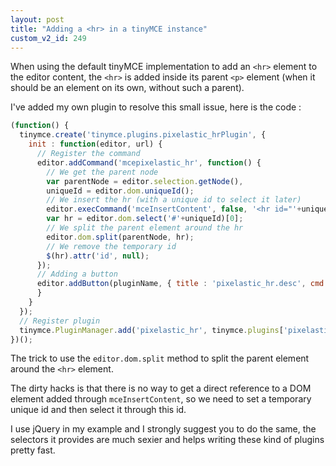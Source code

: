 ```yaml
---
layout: post
title: "Adding a <hr> in a tinyMCE instance"
custom_v2_id: 249
---
```


When using the default tinyMCE implementation to add an `<hr>` element to the
editor content, the `<hr>` is added inside its parent `<p>` element (when it
should be an element on its own, without such a parent).

I've added my own plugin to resolve this small issue, here is the code :


```js
(function() {
  tinymce.create('tinymce.plugins.pixelastic_hrPlugin', {
    init : function(editor, url) {
      // Register the command
      editor.addCommand('mcepixelastic_hr', function() {
        // We get the parent node
        var parentNode = editor.selection.getNode(),
        uniqueId = editor.dom.uniqueId();
        // We insert the hr (with a unique id to select it later)
        editor.execCommand('mceInsertContent', false, '<hr id="'+uniqueId+'" />');
        var hr = editor.dom.select('#'+uniqueId)[0];
        // We split the parent element around the hr
        editor.dom.split(parentNode, hr);
        // We remove the temporary id
        $(hr).attr('id', null);
      });
      // Adding a button
      editor.addButton(pluginName, { title : 'pixelastic_hr.desc', cmd : 'mcepixelastic_hr' });
      }
    }
  });
  // Register plugin
  tinymce.PluginManager.add('pixelastic_hr', tinymce.plugins['pixelastic_hrPlugin']);
})();
```

The trick to use the `editor.dom.split` method to split the parent element
around the `<hr>` element.

The dirty hacks is that there is no way to get a direct reference to a DOM
element added through `mceInsertContent`, so we need to set a temporary unique
id and then select it through this id.

I use jQuery in my example and I strongly suggest you to do the same, the
selectors it provides are much sexier and helps writing these kind of plugins
pretty fast.
